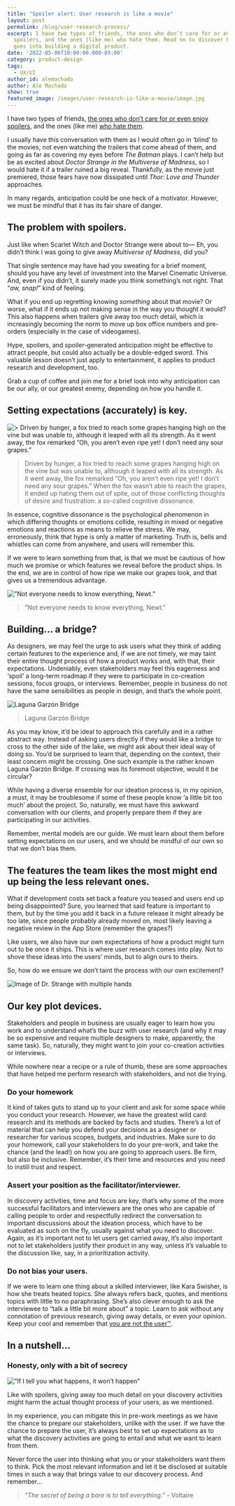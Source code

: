 ```yaml
---
title: "Spoiler alert: User research is like a movie"
layout: post
permalink: /blog/user-research-process/ 
excerpt: I have two types of friends, the ones who don’t care for or even enjoy
  spoilers, and the ones (like me) who hate them. Read on to discover how this also adapts to the user research that goes into building a digital product.
  goes into building a digital product.
date: '2022-05-06T10:00:00.000-03:00' 
category: product-design
tags:
  - UX/UI
author_id: alemachado
author: Ale Machado
show: true
featured_image: /images/user-research-is-like-a-movie/image.jpg
---
```


I have two types of friends, [the ones who don’t care for or even enjoy spoilers](https://www.psychologytoday.com/us/blog/thriving101/201108/the-spoiler-paradox), and the ones (like me) [who hate them](https://scholarscompass.vcu.edu/uresposters/38/).

I usually have this conversation with them as I would often go in ‘blind’ to the movies, not even watching the trailers that come ahead of them, and going as far as covering my eyes before *The Batman* plays. I can’t help but be as excited about *Doctor Strange in the Multiverse of Madness*, so I would hate it if a trailer ruined a big reveal. Thankfully, as the movie just premiered, those fears have now dissipated until *Thor: Love and Thunder* approaches.

In many regards, anticipation could be one heck of a motivator. However, we must be mindful that it has its fair share of danger.

## The problem with spoilers.

Just like when Scarlet Witch and Doctor Strange were about to— Eh, you didn’t think I was going to give away *Multiverse of Madness*, did you?

That single sentence may have had you sweating for a brief moment, should you have any level of investment into the Marvel Cinematic Universe. And, even if you didn’t, it surely made you think something’s not right. That “*aw, snap!*” kind of feeling.

What if you end up regretting knowing *something* about that movie? Or worse, what if it ends up not making sense in the way you thought it would? This also happens when trailers give away too much detail, which is increasingly becoming the norm to move up box office numbers and pre-orders (especially in the case of videogames).

Hype, spoilers, and spoiler-generated anticipation might be effective to attract people, but could also actually be a double-edged sword. This valuable lesson doesn’t just apply to entertainment, it applies to product research and development, too.

Grab a cup of coffee and join me for a brief look into why anticipation can be our ally, or our greatest enemy, depending on how you handle it.

## Setting expectations (accurately) is key.

![> Driven by hunger, a fox tried to reach some grapes hanging high on the vine but was unable to, although it leaped with all its strength. As it went away, the fox remarked “Oh, you aren’t even ripe yet! I don’t need any sour grapes.”](/images/user-research-is-like-a-movie/02.jpg "The Fox and the Grapes")

> Driven by hunger, a fox tried to reach some grapes hanging high on the vine but was unable to, although it leaped with all its strength. As it went away, the fox remarked “Oh, you aren’t even ripe yet! I don’t need any sour grapes.”
When the fox wasn’t able to reach the grapes, it ended up hating them out of spite, out of those conflicting thoughts of desire and frustration: a so-called cognitive dissonance.

In essence, cognitive dissonance is the psychological phenomenon in which differing thoughts or emotions collide, resulting in mixed or negative emotions and reactions as means to relieve the stress. We may, erroneously, think that hype is only a matter of marketing. Truth is, bells and whistles can come from anywhere, and users will remember this.

If we were to learn something from that, is that we must be cautious of how much we promise or which features we reveal before the product ships. In the end, we are in control of how ripe we make our grapes look, and that gives us a tremendous advantage.

![ ”Not everyone needs to know everything, Newt.”](/images/user-research-is-like-a-movie/03.jpg " Not everyone needs to know everything, Newt.")

> <!--StartFragment-->
>
> ”Not everyone needs to know everything, Newt.”
>
> <!--EndFragment-->

## Building... a bridge?

As designers, we may feel the urge to ask users what they think of adding certain features to the experience and, if we are not timely, we may taint their entire thought process of how a product works and, with that, their expectations. Undeniably, even stakeholders may feel this eagerness and ‘spoil’ a long-term roadmap if they were to participate in co-creation sessions, focus groups, or interviews. Remember, people in business do not have the same sensibilities as people in design, and that’s the whole point.

![Laguna Garzón Bridge](/images/user-research-is-like-a-movie/04.jpg "Laguna Garzón Bridge")

> Laguna Garzón Bridge

As you may know, it’d be ideal to approach this carefully and in a rather abstract way. Instead of asking users directly if they would like a bridge to cross to the other side of the lake, we might ask about their ideal way of doing so. You’d be surprised to learn that, depending on the context, their least concern might be crossing. One such example is the rather known Laguna Garzón Bridge. If crossing was its foremost objective, would it be circular?

While having a diverse ensemble for our ideation process is, in my opinion, a must, it may be troublesome if some of these people know ‘a little bit too much’ about the project. So, naturally, we must have this awkward conversation with our clients, and properly prepare them if they are participating in our activities.

Remember, mental models are our guide. We must learn about them before setting expectations on our users, and we should be mindful of our own so that we don’t bias them.

## The features the team likes the most might end up being the less relevant ones.

What if development costs set back a feature you teased and users end up being disappointed? Sure, you learned that said feature is important to them, but by the time you add it back in a future release it might already be too late, since people probably already moved on, most likely leaving a negative review in the App Store (remember the grapes?)

Like users, we also have our own expectations of how a product might turn out to be once it ships. This is where user research comes into play. Not to shove these ideas into the users’ minds, but to align ours to theirs.

So, how do we ensure we don’t taint the process with our own excitement?

![Image of Dr. Strange with multiple hands](/images/user-research-is-like-a-movie/05.jpg "Image of Dr. Strange with multiple hands")

## Our key plot devices.

Stakeholders and people in business are usually eager to learn how you work and to understand what’s the buzz with user research (and why it may be so expensive and require multiple designers to make, apparently, the same task). So, naturally, they might want to join your co-creation activities or interviews.

While nowhere near a recipe or a rule of thumb, these are some approaches that have helped me perform research with stakeholders, and not die trying.

### Do your homework

It kind of takes guts to stand up to your client and ask for some space while you conduct your research. However, we have the greatest wild card: research and its methods are backed by facts and studies. There’s a lot of material that can help you defend your decisions as a designer or researcher for various scopes, budgets, and industries. Make sure to do your homework, call your stakeholders to do your pre-work, and take the chance (and the lead!) on how you are going to approach users. Be firm, but also be inclusive. Remember, it’s their time and resources and you need to instill trust and respect.

### Assert your position as the facilitator/interviewer.

In discovery activities, time and focus are key, that’s why some of the more successful facilitators and interviewers are the ones who are capable of calling people to order and respectfully redirect the conversation to important discussions about the ideation process, which have to be evaluated as such on the fly, usually against what you need to discover. Again, as it’s important not to let users get carried away, it’s also important not to let stakeholders justify their product in any way, unless it’s valuable to the discussion like, say, in a prioritization activity.

### Do not bias your users.

If we were to learn one thing about a skilled interviewer, like Kara Swisher, is how she treats heated topics. She always refers back, quotes, and mentions topics with little to no paraphrasing. She’s also clever enough to ask the interviewee to “talk a little bit more about” a topic. Learn to ask without any connotation of previous research, giving away details, or even your opinion. Keep your cool and remember that [you are not the user™](https://www.nngroup.com/articles/false-consensus/).  

## In a nutshell...

### Honesty, only with a bit of secrecy

![”If I tell you what happens, it won’t happen”](/images/user-research-is-like-a-movie/06.png "”If I tell you what happens, it won’t happen”")

Like with spoilers, giving away too much detail on your discovery activities might harm the actual thought process of your users, as we mentioned.

In my experience, you can mitigate this in pre-work meetings as we have the chance to prepare our stakeholders, unlike with the user. If we have the chance to prepare the user, it’s always best to set up expectations as to what the discovery activities are going to entail and what we want to learn from them.

Never force the user into thinking what you or your stakeholders want them to think. Pick the most relevant information and let it be disclosed at suitable times in such a way that brings value to our discovery process. And remember...

> *“The secret of being a bore is to tell everything.”* - Voltaire
